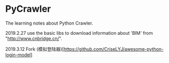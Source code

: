 # PyCrawler

The learning notes about Python Crawler.

2019.2.27
use the basic libs to download information about 'BIM' from "http://www.cnbridge.cn/".

2019.3.12
Fork (模拟登陆器)[https://github.com/CriseLYJ/awesome-python-login-model]
